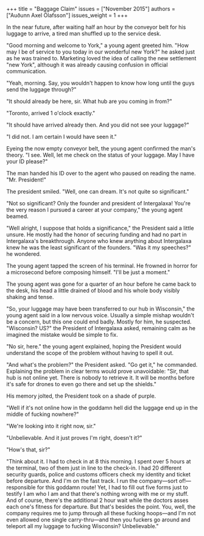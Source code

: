 +++
title = "Baggage Claim"
issues = ["November 2015"]
authors = ["Auðunn Axel Ólafsson"]
issues_weight = 1
+++

In the near future, after waiting half an hour by the conveyor belt for his luggage to arrive, a tired man shuffled up to the service desk.

"Good morning and welcome to York," a young agent greeted him. "How may I be of service to you today in our wonderful new York?" he asked just as he was trained to. Marketing loved the idea of calling the new settlement "new York", although it was already causing confusion in official communication.

"Yeah, morning. Say, you wouldn't happen to know how long until the guys send the luggage through?"

"It should already be here, sir. What hub are you coming in from?"

"Toronto, arrived 1 o'clock exactly."

"It should have arrived already then. And you did not see your luggage?"

"I did not. I am certain I would have seen it."

Eyeing the now empty conveyor belt, the young agent confirmed the man's theory. "I see. Well, let me check on the status of your luggage. May I have your ID please?"

The man handed his ID over to the agent who paused on reading the name. "Mr. President!"

The president smiled. "Well, one can dream. It's not quite so significant."

"Not so significant? Only the founder and president of Intergalaxa! You're the very reason I pursued a career at your company," the young agent beamed.

"Well alright, I suppose that holds a significance," the President said a little unsure. He mostly had the honor of securing funding and had no part in Intergalaxa's breakthrough. Anyone who knew anything about Intergalaxa knew he was the least significant of the founders. "Was it my speeches?" he wondered.

The young agent tapped the screen of his terminal. He frowned in horror for a microsecond before composing himself. "I'll be just a moment."

The young agent was gone for a quarter of an hour before he came back to the desk, his head a little drained of blood and his whole body visibly shaking and tense.

"So, your luggage may have been transferred to our hub in Wisconsin," the young agent said in a low nervous voice. Usually a simple mishap wouldn't be a concern, but this one could end badly. Mostly for him, he suspected. "Wisconsin? US?" the President of Intergalaxa asked, remaining calm as he imagined the mistake would be simple to fix.

"No sir, here." the young agent explained, hoping the President would understand the scope of the problem without having to spell it out.

"And what's the problem?" the President asked. "Go get it," he commanded. Explaining the problem in clear terms would prove unavoidable: "Sir, that hub is not online yet. There is nobody to retrieve it. It will be months before it's safe for drones to even go there and set up the shields."

His memory jolted, the President took on a shade of purple.

"Well if it's not online how in the goddamn hell did the luggage end up in the middle of fucking nowhere?"

"We're looking into it right now, sir."

"Unbelievable. And it just proves I'm right, doesn't it?"

"How's that, sir?"

"Think about it. I had to check in at 8 this morning. I spent over 5 hours at the terminal, two of them just in line to the check-in. I had 20 different security guards, police and customs officers check my identity and ticket before departure. And I'm on the fast track. I run the company—sort of!— responsible for this goddamn route! Yet, I had to fill out five forms just to testify I am who I am and that there's nothing wrong with me or my stuff. And of course, there's the additional 2 hour wait while the doctors asses each one's fitness for departure. But that's besides the point. You, well, the company requires me to jump through all these fucking hoops—and I'm not even allowed one single carry-thru—and then you fuckers go around and teleport all my luggage to fucking Wisconsin? Unbelievable."
